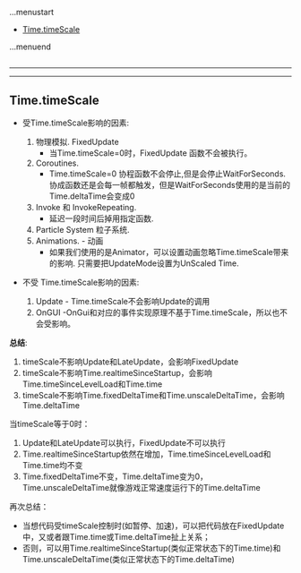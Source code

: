 ...menustart

 - [Time.timeScale](#052b29689e3fddb3f8de79d80f5c356f)

...menuend


<h2 id="052b29689e3fddb3f8de79d80f5c356f"></h2>

-----
-----

## Time.timeScale

 - 受Time.timeScale影响的因素:
    1. 物理模拟. FixedUpdate 
        - 当Time.timeScale=0时，FixedUpdate 函数不会被执行。
    2. Coroutines. 
        - Time.timeScale=0 协程函数不会停止,但是会停止WaitForSeconds. 协成函数还是会每一帧都触发，但是WaitForSeconds使用的是当前的Time.deltaTime会变成0
    3. Invoke  和 InvokeRepeating. 
        - 延迟一段时间后掉用指定函数.
    4. Particle System 粒子系统.
    5. Animations.  - 动画
        - 如果我们使用的是Animator，可以设置动画忽略Time.timeScale带来的影响. 只需要把UpdateMode设置为UnScaled Time.

 - 不受 Time.timeScale影响的因素:
    1. Update - Time.timeScale不会影响Update的调用
    2. OnGUI -OnGui和对应的事件实现原理不基于Time.timeScale，所以也不会受影响。

**总结**:

 1. timeScale不影响Update和LateUpdate，会影响FixedUpdate
 2. timeScale不影响Time.realtimeSinceStartup，会影响Time.timeSinceLevelLoad和Time.time
 3. timeScale不影响Time.fixedDeltaTime和Time.unscaleDeltaTime，会影响Time.deltaTime
    

当timeScale等于0时：

 1. Update和LateUpdate可以执行，FixedUpdate不可以执行
 2. Time.realtimeSinceStartup依然在增加，Time.timeSinceLevelLoad和Time.time均不变
 3. Time.fixedDeltaTime不变，Time.deltaTime变为0，Time.unscaleDeltaTime就像游戏正常速度运行下的Time.deltaTime
 

再次总结： 

 - 当想代码受timeScale控制时(如暂停、加速)，可以把代码放在FixedUpdate中，又或者跟Time.time或Time.deltaTime扯上关系；
 - 否则，可以用Time.realtimeSinceStartup(类似正常状态下的Time.time)和Time.unscaleDeltaTime(类似正常状态下的Time.deltaTime)

 
